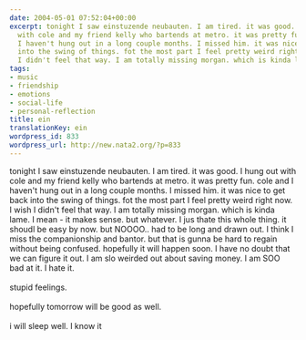 ```yaml
---
date: 2004-05-01 07:52:04+00:00
excerpt: tonight I saw einstuzende neubauten. I am tired. it was good. I hung out
  with cole and my friend kelly who bartends at metro. it was pretty fun. cole and
  I haven't hung out in a long couple months. I missed him. it was nice to get back
  into the swing of things. fot the most part I feel pretty weird right now. I wish
  I didn't feel that way. I am totally missing morgan. which is kinda lame. I mea...
tags:
- music
- friendship
- emotions
- social-life
- personal-reflection
title: ein
translationKey: ein
wordpress_id: 833
wordpress_url: http://new.nata2.org/?p=833
---
```


tonight I saw einstuzende neubauten. I am tired. it was good. I hung out with cole and my friend kelly who bartends at metro. it was pretty fun. cole and I haven't hung out in a long couple months. I missed him. it was nice to get back into the swing of things. fot the most part I feel pretty weird right now. I wish I didn't feel that way. I am totally missing morgan. which is kinda lame. I mean - it makes sense. but whatever. I jus thate this whole thing. it shoudl be easy by now. but NOOOO.. had to be long and drawn out. I think I miss the companionship and bantor. but that is gunna be hard to regain without being confused. hopefully it will happen soon. I have no doubt that we can figure it out. I am slo weirded out about saving money. I am SOO bad at it. I hate it. <br/><br/>stupid feelings. <br/><br/>hopefully tomorrow will be good as well. <br/><br/>i will sleep well. I know it